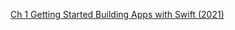 [Ch 1 Getting Started Building Apps with Swift (2021)](https://youtu.be/1a_gRtECKFk?si=gFu8QkrqiQbpO3El)
